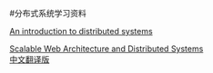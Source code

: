 #分布式系统学习资料

[An introduction to distributed systems](https://github.com/aphyr/distsys-class)

[Scalable Web Architecture and Distributed Systems](http://www.aosabook.org/en/distsys.html)<br/>
[中文翻译版](https://nettee.github.io/posts/2016/Scalable-Web-Architecture-and-Distributed-Systems/)
